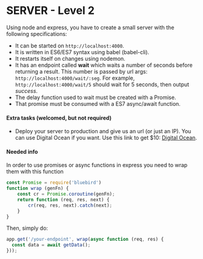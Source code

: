 # SERVER - Level 2

Using node and express, you have to create a small server with the following specifications:

- It can be started on `http://localhost:4000`.
- It is written in ES6/ES7 syntax using babel (babel-cli).
- It restarts itself on changes using nodemon.
- It has an endpoint called **wait** which waits a number of seconds before returning a result. This number is passed by url args: `http://localhost:4000/wait/:seg`. For example, `http://localhost:4000/wait/5` should wait for 5 seconds, then output *success*.
- The delay function used to wait must be created with a Promise.
- That promise must be consumed with a ES7 async/await function.

#### Extra tasks (welcomed, but not required)

- Deploy your server to production and give us an url (or just an IP). You can use Digital Ocean if you want. Use this link to get $10: [Digital Ocean](https://m.do.co/c/f355476b48bb).

#### Needed info

In order to use promises or async functions in express you need to wrap them with this function

```javascript
const Promise = require('bluebird')
function wrap (genFn) {
    const cr = Promise.coroutine(genFn);
    return function (req, res, next) {
        cr(req, res, next).catch(next);
    }
}
```

Then, simply do:

```javascript
app.get('/your-endpoint', wrap(async function (req, res) {
  const data = await getData();
}));
```
